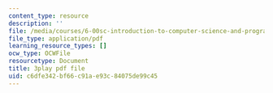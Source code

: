 ```yaml
---
content_type: resource
description: ''
file: /media/courses/6-00sc-introduction-to-computer-science-and-programming-spring-2011/c6dfe342bf66c91ae93c84075de99c45_SLvTCHhu5SE.pdf
file_type: application/pdf
learning_resource_types: []
ocw_type: OCWFile
resourcetype: Document
title: 3play pdf file
uid: c6dfe342-bf66-c91a-e93c-84075de99c45
---
```

